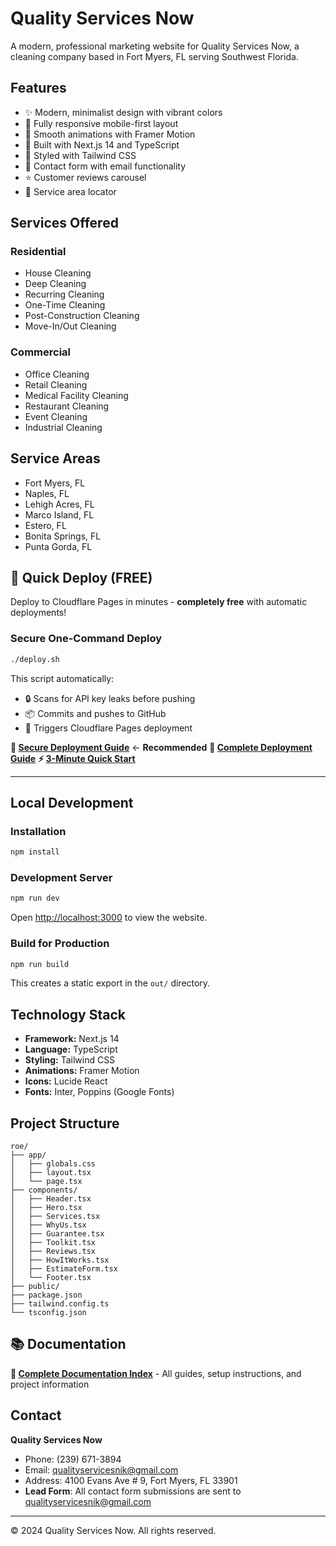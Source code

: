 # Quality Services Now

A modern, professional marketing website for Quality Services Now, a cleaning company based in Fort Myers, FL serving Southwest Florida.

## Features

- ✨ Modern, minimalist design with vibrant colors
- 📱 Fully responsive mobile-first layout
- 🎨 Smooth animations with Framer Motion
- 🚀 Built with Next.js 14 and TypeScript
- 💅 Styled with Tailwind CSS
- 📧 Contact form with email functionality
- ⭐ Customer reviews carousel
- 🎯 Service area locator

## Services Offered

### Residential
- House Cleaning
- Deep Cleaning
- Recurring Cleaning
- One-Time Cleaning
- Post-Construction Cleaning
- Move-In/Out Cleaning

### Commercial
- Office Cleaning
- Retail Cleaning
- Medical Facility Cleaning
- Restaurant Cleaning
- Event Cleaning
- Industrial Cleaning

## Service Areas

- Fort Myers, FL
- Naples, FL
- Lehigh Acres, FL
- Marco Island, FL
- Estero, FL
- Bonita Springs, FL
- Punta Gorda, FL

## 🚀 Quick Deploy (FREE)

Deploy to Cloudflare Pages in minutes - **completely free** with automatic deployments!

### Secure One-Command Deploy

```bash
./deploy.sh
```

This script automatically:
- 🔒 Scans for API key leaks before pushing
- 📦 Commits and pushes to GitHub
- 🚀 Triggers Cloudflare Pages deployment

**📖 [Secure Deployment Guide](docs/deployment/SECURE_DEPLOYMENT.md)** ← **Recommended**
**📖 [Complete Deployment Guide](docs/deployment/CLOUDFLARE_DEPLOYMENT.md)**
**⚡ [3-Minute Quick Start](docs/setup/QUICK_START.md)**

---

## Local Development

### Installation

```bash
npm install
```

### Development Server

```bash
npm run dev
```

Open [http://localhost:3000](http://localhost:3000) to view the website.

### Build for Production

```bash
npm run build
```

This creates a static export in the `out/` directory.

## Technology Stack

- **Framework:** Next.js 14
- **Language:** TypeScript
- **Styling:** Tailwind CSS
- **Animations:** Framer Motion
- **Icons:** Lucide React
- **Fonts:** Inter, Poppins (Google Fonts)

## Project Structure

```
roe/
├── app/
│   ├── globals.css
│   ├── layout.tsx
│   └── page.tsx
├── components/
│   ├── Header.tsx
│   ├── Hero.tsx
│   ├── Services.tsx
│   ├── WhyUs.tsx
│   ├── Guarantee.tsx
│   ├── Toolkit.tsx
│   ├── Reviews.tsx
│   ├── HowItWorks.tsx
│   ├── EstimateForm.tsx
│   └── Footer.tsx
├── public/
├── package.json
├── tailwind.config.ts
└── tsconfig.json
```

## 📚 Documentation

**📖 [Complete Documentation Index](docs/DOCS_INDEX.md)** - All guides, setup instructions, and project information

## Contact

**Quality Services Now**
- Phone: (239) 671-3894
- Email: qualityservicesnik@gmail.com
- Address: 4100 Evans Ave # 9, Fort Myers, FL 33901
- **Lead Form**: All contact form submissions are sent to qualityservicesnik@gmail.com

---

© 2024 Quality Services Now. All rights reserved.

